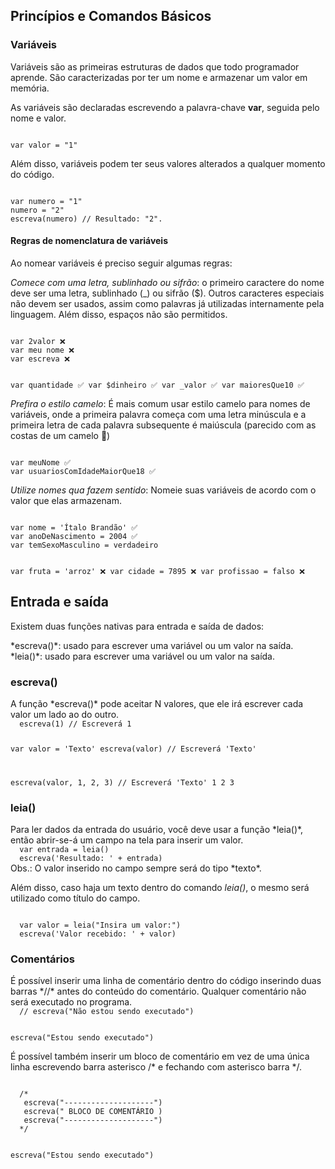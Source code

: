 ## Princípios e Comandos Básicos

### Variáveis

<Text>
  Variáveis são as primeiras estruturas de dados que todo programador aprende. São caracterizadas por ter um nome e armazenar um valor em memória.
</Text>

As variáveis são declaradas escrevendo a palavra-chave **var**, seguida pelo nome e valor.

<code>
var valor = "1"
</code>

Além disso, variáveis podem ter seus valores alterados a qualquer momento do código.

<Code>
var numero = "1"
numero = "2"
escreva(numero) // Resultado: "2".
</Code>

#### Regras de nomenclatura de variáveis

<Text>Ao nomear variáveis é preciso seguir algumas regras:</Text>

<Quote>*Comece com uma letra, sublinhado ou sifrão*: o primeiro caractere do nome deve ser uma letra, sublinhado (_) ou sifrão ($). Outros caracteres especiais não devem ser usados, assim como palavras já utilizadas internamente pela linguagem. Além disso, espaços não são permitidos.</Quote>

<Code>
var 2valor ❌
var meu nome ❌
var escreva ❌

var quantidade ✅
var $dinheiro ✅
var _valor ✅
var maioresQue10 ✅
</Code>

<Quote>*Prefira o estilo camelo*: É mais comum usar estilo camelo para nomes de variáveis, onde a primeira palavra começa com uma letra minúscula e a primeira letra de cada palavra subsequente é maiúscula (parecido com as costas de um camelo 🐫)</Quote>

<code>
var meuNome ✅
var usuariosComIdadeMaiorQue18 ✅
</code>

<Quote>*Utilize nomes qua fazem sentido*: Nomeie suas variáveis de acordo com o valor que elas armazenam.</Quote>

<code>
var nome = 'Ítalo Brandão' ✅
var anoDeNascimento = 2004 ✅
var temSexoMasculino = verdadeiro

var fruta = 'arroz' ❌
var cidade = 7895 ❌
var profissao = falso ❌
</code>


## Entrada e saída

Existem duas funções nativas para entrada e saída de dados:

<Quote>
  *escreva()*: usado para escrever uma variável ou um valor na saída.
</Quote>

<Quote>
  *leia()*: usado para escrever uma variável ou um valor na saída.
</Quote>


### escreva()
<Text>
  A função *escreva()* pode aceitar N valores, que ele irá escrever cada valor um lado ao do outro.
</Text>

<Code>
  escreva(1) // Escreverá 1
  
  var valor = 'Texto'
  escreva(valor) // Escreverá 'Texto'

  escreva(valor, 1, 2, 3) // Escreverá 'Texto' 1 2 3
</Code>

### leia()
<Text>
  Para ler dados da entrada do usuário, você deve usar a função *leia()*, então abrir-se-á um campo na tela para inserir um valor.
</Text>

<Code>
  var entrada = leia()
  escreva('Resultado: ' + entrada)
</Code>

<Alert>
  Obs.: O valor inserido no campo sempre será do tipo *texto*.
</Alert>

Além disso, caso haja um texto dentro do comando *leia()*, o mesmo será utilizado como título do campo.

<Code>
  var valor = leia("Insira um valor:")
  escreva('Valor recebido: ' + valor)
</Code>

### Comentários

<Text>
  É possível inserir uma linha de comentário dentro do código inserindo duas barras *//* antes do conteúdo do comentário.
</Text>

<Alert>
  Qualquer comentário não será executado no programa.
</Alert>

<Code>
  // escreva("Não estou sendo executado")

  escreva("Estou sendo executado")
</Code>

 É possível também inserir um bloco de comentário em vez de uma única linha escrevendo barra asterisco /* e fechando com asterisco barra */.

 <Code>
  /*
   escreva("--------------------")
   escreva(" BLOCO DE COMENTÁRIO )
   escreva("--------------------")
  */

  escreva("Estou sendo executado")
</Code>
